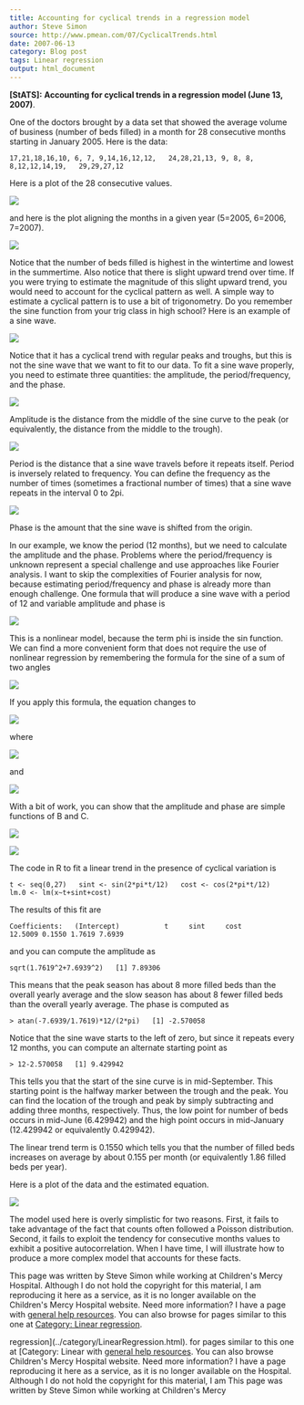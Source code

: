 ```yaml
---
title: Accounting for cyclical trends in a regression model
author: Steve Simon
source: http://www.pmean.com/07/CyclicalTrends.html
date: 2007-06-13
category: Blog post
tags: Linear regression
output: html_document
---
```

**[StATS]:** **Accounting for cyclical trends in a
regression model (June 13, 2007)**.

One of the doctors brought by a data set that showed the average volume
of business (number of beds filled) in a month for 28 consecutive months
starting in January 2005. Here is the data:

`17,21,18,16,10, 6, 7, 9,14,16,12,12,   24,28,21,13, 9, 8, 8, 8,12,12,14,19,   29,29,27,12`

Here is a plot of the 28 consecutive values.

![](../../../web/images/07/CyclicalTrends01.gif)

and here is the plot aligning the months in a given year (5=2005,
6=2006, 7=2007).

![](../../../web/images/07/CyclicalTrends02.gif)

Notice that the number of beds filled is highest in the wintertime and
lowest in the summertime. Also notice that there is slight upward trend
over time. If you were trying to estimate the magnitude of this slight
upward trend, you would need to account for the cyclical pattern as
well. A simple way to estimate a cyclical pattern is to use a bit of
trigonometry. Do you remember the sine function from your trig class in
high school? Here is an example of a sine wave.

![](../../../web/images/07/CyclicalTrends03.gif)

Notice that it has a cyclical trend with regular peaks and troughs, but
this is not the sine wave that we want to fit to our data. To fit a sine
wave properly, you need to estimate three quantities: the amplitude, the
period/frequency, and the phase.

![](../../../web/images/07/CyclicalTrends04.gif)

Amplitude is the distance from the middle of the sine curve to the peak
(or equivalently, the distance from the middle to the trough).

![](../../../web/images/07/CyclicalTrends05.gif)

Period is the distance that a sine wave travels before it repeats
itself. Period is inversely related to frequency. You can define the
frequency as the number of times (sometimes a fractional number of
times) that a sine wave repeats in the interval 0 to 2pi.

![](../../../web/images/07/CyclicalTrends06.gif)

Phase is the amount that the sine wave is shifted from the origin.

In our example, we know the period (12 months), but we need to calculate
the amplitude and the phase. Problems where the period/frequency is
unknown represent a special challenge and use approaches like Fourier
analysis. I want to skip the complexities of Fourier analysis for now,
because estimating period/frequency and phase is already more than
enough challenge. One formula that will produce a sine wave with a
period of 12 and variable amplitude and phase is

![](../../../web/images/07/CyclicalTrends07.gif)

This is a nonlinear model, because the term phi is inside the sin
function. We can find a more convenient form that does not require the
use of nonlinear regression by remembering the formula for the sine of a
sum of two angles

![](../../../web/images/07/CyclicalTrends08.gif)

If you apply this formula, the equation changes to

![](../../../web/images/07/CyclicalTrends09.gif)

where

![](../../../web/images/07/CyclicalTrends10.gif)

and

![](../../../web/images/07/CyclicalTrends11.gif)

With a bit of work, you can show that the amplitude and phase are simple
functions of B and C.

![](../../../web/images/07/CyclicalTrends12.gif)

![](../../../web/images/07/CyclicalTrends13.gif)

The code in R to fit a linear trend in the presence of cyclical
variation is

`t <- seq(0,27)   sint <- sin(2*pi*t/12)   cost <- cos(2*pi*t/12)   lm.0 <- lm(x~t+sint+cost)`

The results of this fit are

`Coefficients:   (Intercept)           t     sint     cost           12.5009 0.1550 1.7619 7.6939 `

and you can compute the amplitude as

`sqrt(1.7619^2+7.6939^2)   [1] 7.89306`

This means that the peak season has about 8 more filled beds than the
overall yearly average and the slow season has about 8 fewer filled beds
than the overall yearly average. The phase is computed as

`> atan(-7.6939/1.7619)*12/(2*pi)   [1] -2.570058`

Notice that the sine wave starts to the left of zero, but since it
repeats every 12 months, you can compute an alternate starting point as

`> 12-2.570058   [1] 9.429942`

This tells you that the start of the sine curve is in mid-September.
This starting point is the halfway marker between the trough and the
peak. You can find the location of the trough and peak by simply
subtracting and adding three months, respectively. Thus, the low point
for number of beds occurs in mid-June (6.429942) and the high point
occurs in mid-January (12.429942 or equivalently 0.429942).

The linear trend term is 0.1550 which tells you that the number of
filled beds increases on average by about 0.155 per month (or
equivalently 1.86 filled beds per year).

Here is a plot of the data and the estimated equation.

![](../../../web/images/07/CyclicalTrends14.gif)

The model used here is overly simplistic for two reasons. First, it
fails to take advantage of the fact that counts often followed a Poisson
distribution. Second, it fails to exploit the tendency for consecutive
months values to exhibit a positive autocorrelation. When I have time, I
will illustrate how to produce a more complex model that accounts for
these facts.

This page was written by Steve Simon while working at Children's Mercy
Hospital. Although I do not hold the copyright for this material, I am
reproducing it here as a service, as it is no longer available on the
Children's Mercy Hospital website. Need more information? I have a page
with [general help resources](../GeneralHelp.html). You can also browse
for pages similar to this one at [Category: Linear
regression](../category/LinearRegression.html).
<!---More--->
regression](../category/LinearRegression.html).
for pages similar to this one at [Category: Linear
with [general help resources](../GeneralHelp.html). You can also browse
Children's Mercy Hospital website. Need more information? I have a page
reproducing it here as a service, as it is no longer available on the
Hospital. Although I do not hold the copyright for this material, I am
This page was written by Steve Simon while working at Children's Mercy

<!---Do not use
**[StATS]:** **Accounting for cyclical trends in a
This page was written by Steve Simon while working at Children's Mercy
Hospital. Although I do not hold the copyright for this material, I am
reproducing it here as a service, as it is no longer available on the
Children's Mercy Hospital website. Need more information? I have a page
with [general help resources](../GeneralHelp.html). You can also browse
for pages similar to this one at [Category: Linear
regression](../category/LinearRegression.html).
--->

